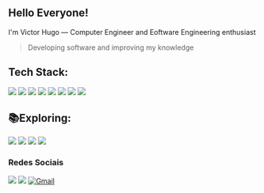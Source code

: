 ## Hello Everyone!
I'm Victor Hugo — Computer Engineer and Eoftware Engineering enthusiast
> Developing software and improving my knowledge


## Tech Stack:
<div>
    <p>
        <img src="https://img.shields.io/badge/Java-007396?style=for-the-badge&logo=openjdk&logoColor=white" />
        <img src="https://img.shields.io/badge/Spring-6DB33F?style=for-the-badge&logo=spring&logoColor=white" />
        <img src="https://img.shields.io/badge/MySQL-4479A1?style=for-the-badge&logo=mysql&logoColor=white" />
        <img src="https://img.shields.io/badge/Swagger-85EA2D?style=for-the-badge&logo=swagger&logoColor=white" />
        <img src="https://img.shields.io/badge/Git-F05032?style=for-the-badge&logo=git&logoColor=white" />
        <img src="https://img.shields.io/badge/GitHub-181717?style=for-the-badge&logo=github&logoColor=white" />
        <img src="https://img.shields.io/badge/Docker-2496ED?style=for-the-badge&logo=docker&logoColor=white" />
        <img src="https://img.shields.io/badge/Microsoft_Excel-217346?style=for-the-badge&logo=microsoft-excel&logoColor=white" />
    </p>
</div>

## 📚Exploring:
<div>
    <p>
        <img src="https://img.shields.io/badge/JavaScript-F7DF1E?style=for-the-badge&logo=javascript&logoColor=black" />
        <img src="https://img.shields.io/badge/React-61DAFB?style=for-the-badge&logo=react&logoColor=white" />
        <img src="https://img.shields.io/badge/Bootstrap-7952B3?style=for-the-badge&logo=bootstrap&logoColor=white" />
        <img src="https://img.shields.io/badge/Figma-F24E1E?style=for-the-badge&logo=figma&logoColor=white" />
    </p>
</div>

### Redes Sociais
<a href="https://www.instagram.com/victorhugomcf/"><img src="https://img.shields.io/badge/-Instagram-E4405F?style=for-the-badge&logo=instagram&logoColor=white" target="_blank"/></a>
<a href="https://www.linkedin.com/in/victor-hugo-marcelino-fraga-115245247/" target="_blank"><img src="https://img.shields.io/badge/-LinkedIn-0A66C2?style=for-the-badge&logo=linkedin&logoColor=white" target="_blank"/></a>
<a href="mailto:victorhugofraga574@gmail.com" target="_blank">
  <img src="https://img.shields.io/badge/Gmail-D14836?style=for-the-badge&logo=gmail&logoColor=white" alt="Gmail" />
</a>
